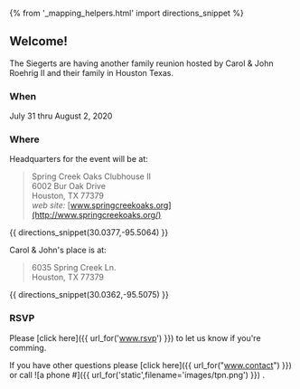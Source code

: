 {% from '_mapping_helpers.html' import directions_snippet %}

## Welcome!

The Siegerts are having another family reunion hosted by Carol & John Roehrig II 
and their family in Houston Texas.

### When

July 31 thru August 2, 2020

### Where

Headquarters for the event will be at:

>	Spring Creek Oaks Clubhouse II  
>	6002 Bur Oak Drive  
>	Houston, TX 77379  
>	*web site:* [www.springcreekoaks.org](http://www.springcreekoaks.org/)

{{ directions_snippet(30.0377,-95.5064) }}

Carol & John's place is at:

>	6035 Spring Creek Ln.  
>	Houston, TX 77379

{{ directions_snippet(30.0362,-95.5075) }}

### RSVP

Please [click here]({{ url_for('www.rsvp') }}) to let us know if you're comming. 

If you have other questions please [click here]({{ url_for("www.contact") }}) or call 
![a phone #]({{ url_for('static',filename='images/tpn.png') }})
.

